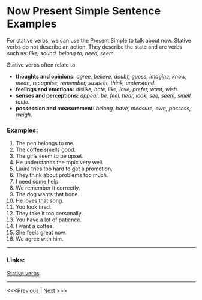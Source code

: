 # Now Present Simple Sentence Examples

For stative verbs, we can use the Present Simple to talk about now.
Stative verbs do not describe an action. They describe the state and are verbs such as: _like, sound, belong to, need, seem_.

Stative verbs often relate to:

- **thoughts and opinions:** _agree, believe, doubt, guess, imagine, know, mean, recognise, remember, suspect, think, understand._
- **feelings and emotions:** _dislike, hate, like, love, prefer, want, wish._
- **senses and perceptions:** _appear, be, feel, hear, look, see, seem, smell, taste._
- **possession and measurement:** _belong, have, measure, own, possess, weigh._

### Examples:

1. The pen belongs to me.
1. The coffee smells good.
1. The girls seem to be upset.
1. He understands the topic very well.
1. Laura tries too hard to get a promotion.
1. They think about problems too much.
1. I need some help.
1. We remember it correctly.
1. The dog wants that bone.
1. He loves that song.
1. You look tired.
1. They take it too personally.
1. You have a lot of patience.
1. I want a coffee.
1. She feels great now.
1. We agree with him.

---

### Links:

[Stative verbs](https://learnenglish.britishcouncil.org/grammar/b1-b2-grammar/stative-verbs)

---

[<<<Previous ](./PresentSimpleGeneralSentenceExamples.md) | [Next >>>](./PresentSimpleBeSenstenceExamples.md)
